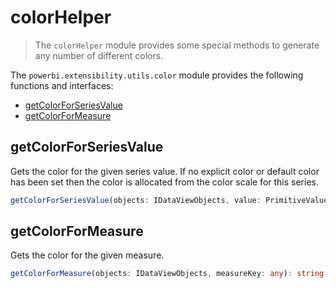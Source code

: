 # colorHelper
> The ```colorHelper``` module provides some special methods to generate any number of different colors.

The ```powerbi.extensibility.utils.color``` module provides the following functions and interfaces:

* [getColorForSeriesValue](#getColorForSeriesValue)
* [getColorForMeasure](#getColorForMeasure)

## getColorForSeriesValue
Gets the color for the given series value.
If no explicit color or default color has been set then the color is
allocated from the color scale for this series.

```typescript
getColorForSeriesValue(objects: IDataViewObjects, value: PrimitiveValue): string
```

## getColorForMeasure
Gets the color for the given measure.

```typescript
getColorForMeasure(objects: IDataViewObjects, measureKey: any): string
```
